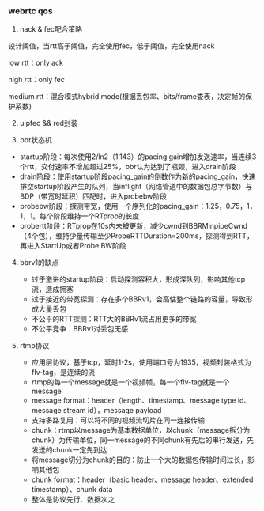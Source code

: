 ### webrtc qos
1. nack & fec配合策略

  设计阈值，当rtt高于阈值，完全使用fec，低于阈值，完全使用nack
  
  low rtt：only ack
  
  high rtt：only fec
  
  medium rtt：混合模式hybrid mode(根据丢包率、bits/frame查表，决定帧的保护系数)
  
2. ulpfec && red封装

3. bbr状态机

  - startup阶段：每次使用2/ln2（1.143）的pacing gain增加发送速率，当连续3个rtt，交付速率不增加超过25%，bbr认为达到了瓶颈，进入drain阶段
  - drain阶段：使用startup阶段pacing_gain的倒数作为新的pacing_gain，快速排空startup阶段产生的队列，当inflight（网络管道中的数据包总字节数）与BDP（带宽时延积）匹配时，进入probebw阶段
  - probebw阶段：探测带宽，使用一个序列化的pacing_gain：1.25，0.75，1，1，1。每个阶段维持一个RTprop的长度
  - probertt阶段：RTprop在10s内未被更新，减少cwnd到BBRMinpipeCwnd（4个包），维持少量传输至少ProbeRTTDuration=200ms，探测得到RTT，再进入StartUp或者Probe BW阶段

4. bbrv1的缺点
   - 过于激进的startup阶段：启动探测容积大，形成深队列，影响其他tcp流，造成拥塞
   - 过于接近的带宽探测：存在多个BBRv1，会高估整个链路的容量，导致形成大量丢包
   - 不公平的RTT探测：RTT大的BBRv1流占用更多的带宽
   - 不公平竞争：BBRv1对丢包无感

5. rtmp协议
   - 应用层协议，基于tcp，延时1-2s，使用端口号为1935，视频封装格式为flv-tag，是连续的流
   - rtmp的每一个message就是一个视频帧，每一个flv-tag就是一个message
   - message format：header（length、timestamp、message type id、message stream id），message payload
   - 支持多路复用：可以将不同的视频流切片在同一连接传输
   - chunk：rtmp以message为基本数据单位，以chunk（message拆分为chunk）为传输单位，同一message的不同chunk有先后的串行发送，先发送的chunk一定先到达
   - 将message切分为chunk的目的：防止一个大的数据包传输时间过长，影响其他包
   - chunk format：header（basic header、message header、extended timestamp）、chunk data
   - 整体是协议先行、数据次之
